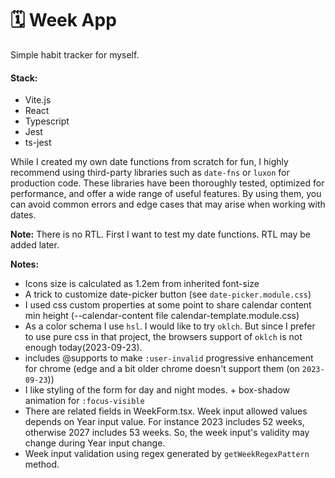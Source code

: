 # 🗓️ Week App

Simple habit tracker for myself.

#### Stack:

- Vite.js
- React
- Typescript
- Jest
- ts-jest

While I created my own date functions from scratch for fun, I highly recommend using third-party libraries such as
`date-fns` or `luxon` for production code. These libraries have been thoroughly tested, optimized for performance, and
offer a wide range of useful features. By using them, you can avoid common errors and edge cases that may arise when
working with dates.

**Note:** There is no RTL. First I want to test my date functions. RTL may be added later.

**Notes:**

- Icons size is calculated as 1.2em from inherited font-size
- A trick to customize date-picker button (see `date-picker.module.css`)
- I used css custom properties at some point to share calendar content min height (--calendar-content file calendar-template.module.css)
- As a color schema I use `hsl`. I would like to try `oklch`. But since I prefer to use pure css in that project, the browsers support of `oklch` is not enough today(2023-09-23).
- includes @supports to make `:user-invalid` progressive enhancement for chrome (edge and a bit older chrome doesn't support them (on `2023-09-23`))
- I like styling of the form for day and night modes. + box-shadow animation for `:focus-visible`
- There are related fields in WeekForm.tsx. Week input allowed values depends on Year input value. For instance 2023 includes 52 weeks, otherwise 2027 includes 53 weeks. So, the week input's validity may change during Year input change.
- Week input validation using regex generated by `getWeekRegexPattern` method.
